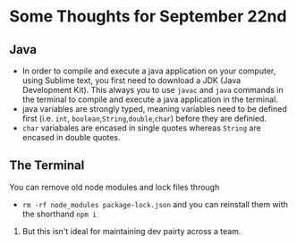 # Some Thoughts for September 22nd

## Java
- In order to compile and execute a java application on your computer, using Sublime text, you first need to download a JDK (Java Development Kit). This always you to use `javac` and `java` commands in the terminal to compile and execute a java application in the terminal. 
- java variables are strongly typed, meaning variables need to be defined first (i.e. `int`, `boolean`,`String`,`double`,`char`) before they are definied. 
- `char` variabales are encased in single quotes whereas `String` are encased in double quotes.  

## The Terminal 

You can remove old node modules and lock files through 
* `rm -rf node_modules package-lock.json` and you can reinstall them with the shorthand `npm i` 
1. But this isn't ideal for maintaining dev pairty across a team. 

